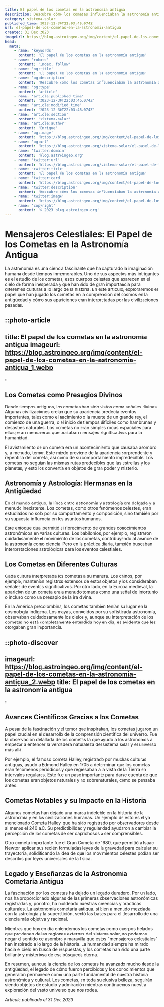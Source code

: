 ```yaml
---
title: El papel de los cometas en la astronomía antigua
description: Descubre cómo los cometas influenciaban la astronomía antigua, guiando a civilizaciones en sus calendarios y mitología celeste.
category: sistema-solar
published_time: 2023-12-30T22:03:45.074Z
url: el-papel-de-los-cometas-en-la-astronomia-antigua
created: 31 Dec 2023
imageUrl: https://blog.astroingeo.org/img/content/el-papel-de-los-cometas-en-la-astronomia-antigua_1.webp
head:
  meta:
    - name: 'keywords'
      content: 'El papel de los cometas en la astronomía antigua'
    - name: 'robots'
      content: 'index, follow'
    - name: 'og:title'
      content: 'El papel de los cometas en la astronomía antigua'
    - name: 'og:description'
      content: 'Descubre cómo los cometas influenciaban la astronomía antigua, guiando a civilizaciones en sus calendarios y mitología celeste.'
    - name: 'og:type'
      content: 'article'
    - name: 'article:published_time'
      content: '2023-12-30T22:03:45.074Z'
    - name: 'article:modified_time'
      content: '2023-12-30T22:03:45.074Z'
    - name: 'article:section'
      content: 'sistema-solar'
    - name: 'article:author'
      content: 'Enrique'
    - name: 'og:image'
      content: 'https://blog.astroingeo.org/img/content/el-papel-de-los-cometas-en-la-astronomia-antigua_1.webp'
    - name: 'og:url'
      content: 'https://blog.astroingeo.org/sistema-solar/el-papel-de-los-cometas-en-la-astronomia-antigua'
    - name: 'twitter:domain'
      content: 'blog.astroingeo.org'
    - name: 'twitter:url'
      content: 'https://blog.astroingeo.org/sistema-solar/el-papel-de-los-cometas-en-la-astronomia-antigua'
    - name: 'twitter:title'
      content: 'El papel de los cometas en la astronomía antigua'
    - name: 'twitter:card'
      content: 'https://blog.astroingeo.org/img/content/el-papel-de-los-cometas-en-la-astronomia-antigua_1.webp'
    - name: 'twitter:description'
      content: 'Descubre cómo los cometas influenciaban la astronomía antigua, guiando a civilizaciones en sus calendarios y mitología celeste.'
    - name: 'twitter:image'
      content: 'https://blog.astroingeo.org/img/content/el-papel-de-los-cometas-en-la-astronomia-antigua_1.webp'
    - name: 'copyright'
      content: '© 2023 blog.astroingeo.org'
---
```

# Mensajeros Celestiales: El Papel de los Cometas en la Astronomía Antigua

La astronomía es una ciencia fascinante que ha capturado la imaginación humana desde tiempos inmemorables. Uno de sus aspectos más intrigantes es el estudio de los cometas, esos cuerpos celestes que aparecen en el cielo de forma inesperada y que han sido de gran importancia para diferentes culturas a lo largo de la historia. En este artículo, exploraremos el papel que han jugado los cometas en la comprensión del cosmos en la antigüedad y cómo sus apariciones eran interpretadas por las civilizaciones pasadas.

::photo-article
---
title: El papel de los cometas en la astronomía antigua
imageurl: https://blog.astroingeo.org/img/content/el-papel-de-los-cometas-en-la-astronomia-antigua_1.webp
---
::

## Los Cometas como Presagios Divinos

Desde tiempos antiguos, los cometas han sido vistos como señales divinas. Algunas civilizaciones creían que su apariencia predecía eventos importantes, tales como el nacimiento o la muerte de un grande rey, el comienzo de una guerra, o el inicio de tiempos difíciles como hambrunas y desastres naturales. Los cometas no eran simples rocas espaciales para ellos; eran mensajeros que portaban mensajes significativos para la humanidad.

El avistamiento de un cometa era un acontecimiento que causaba asombro y, a menudo, temor. Este miedo proviene de la apariencia sorprendente y repentina del cometa, así como de su comportamiento impredecilble. Los cometas no seguían las mismas rutas predecibles que las estrellas y los planetas, y esto los convertía en objetos de gran poder y misterio.

## Astronomía y Astrología: Hermanas en la Antigüedad

En el mundo antiguo, la línea entre astronomía y astrología era delgada y a menudo inexistente. Los cometas, como otros fenómenos celestes, eran estudiados no solo por su comportamiento y composición, sino también por su supuesta influencia en los asuntos humanos.

Este enfoque dual permitió el florecimiento de grandes conocimientos astronómicos en varias culturas. Los babilonios, por ejemplo, registraron cuidadosamente el movimiento de los cometas, contribuyendo al avance de la astronomía como ciencia. Pero en la práctica diaria, también buscaban interpretaciones astrológicas para los eventos celestiales.

## Los Cometas en Diferentes Culturas

Cada cultura interpretaba los cometas a su manera. Los chinos, por ejemplo, mantenían registros extensos de estos objetos y los consideraban señales de eventos significativos. Por otro lado, en la Europa medieval, la aparición de un cometa era a menudo tomada como una señal de infortunio o incluso como un presagio de la ira divina.

En la América precolombina, los cometas también tenían su lugar en la cosmología indígena. Los mayas, conocidos por su sofisticada astronomía, observaban cuidadosamente los cielos y, aunque su interpretación de los cometas no está completamente entendida hoy en día, es evidente que les otorgaban gran importancia.


::photo-discover
---
imageurl: https://blog.astroingeo.org/img/content/el-papel-de-los-cometas-en-la-astronomia-antigua_2.webp
title: El papel de los cometas en la astronomía antigua
---
::

## Avances Científicos Gracias a los Cometas

A pesar de la fascinación y el temor que inspiraban, los cometas jugaron un papel crucial en el desarrollo de la comprensión científica del universo. Fue la observación detallada de los cometas la que ayudó a los astronomos a empezar a entender la verdadera naturaleza del sistema solar y el universo más allá.

Por ejemplo, el famoso cometa Halley, registrado por muchas culturas antiguas, ayudó a Edmond Halley en 1705 a determinar que los cometas eran fenómenos periódicos y que regresaban a la vista de la Tierra en intervalos regulares. Este fue un paso importante para darse cuenta de que los cometas eran objetos naturales y no sobrenaturales, como se pensaba antes.

## Cometas Notables y su Impacto en la Historia

Algunos cometas han dejado una marca indeleble en la historia de la astronomía y en las civilizaciones humanas. Un ejemplo de esto es el ya mencionado Cometa Halley, que ha sido registrado por observadores desde al menos el 240 a.C. Su predictibilidad y regularidad ayudaron a cambiar la percepción de los cometas de ser caprichosos a ser comprensibles.

Otro cometa importante fue el Gran Cometa de 1680, que permitió a Isaac Newton aplicar sus recién formuladas leyes de la gravedad para calcular su trayectoria, solidificando la idea de que los movimientos celestes podían ser descritos por leyes universales de la física.

## Legado y Enseñanzas de la Astronomía Cometaria Antigua

La fascinación por los cometas ha dejado un legado duradero. Por un lado, nos ha proporcionado algunas de las primeras observaciones astronómicas registradas y, por otro, ha moldeado nuestras creencias y practicas culturales. La astronomía cometaria antigua, si bien a menudo mezclada con la astrología y la superstición, sentó las bases para el desarrollo de una ciencia más objetiva y racional.

Mientras que hoy en día entendemos los cometas como cuerpos helados que provienen de las regiones externas del sistema solar, no podemos negar el sentido de asombro y maravilla que estos "mensajeros celestiales" han inspirado a lo largo de la historia. La humanidad siempre ha mirado hacia el cielo en busca de respuestas, y los cometas han sido una parte brillante y misteriosa de esa búsqueda eterna.

En resumen, aunque la ciencia de los cometas ha avanzado mucho desde la antigüedad, el legado de cómo fueron percibidos y los conocimientos que generaron permanece como una parte fundamental de nuestra historia astronómica y cultural. Los cometas, en toda su elusiva belleza, seguirán siendo objetos de estudio y admiración mientras continuemos nuestra exploración del vasto universo que nos rodea.

_Artículo publicado el 31 Dec 2023_